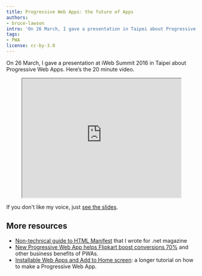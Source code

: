 ```yaml
---
title: Progressive Web Apps: the future of Apps
authors:
- bruce-lawson
intro: 'On 26 March, I gave a presentation in Taipei about Progressive Web Apps. Here’s the 20 minute video.'
tags:
- PWA
license: cc-by-3.0
---
```


On 26 March, I gave a presentation at iWeb Summit 2016 in Taipei about Progressive Web Apps. Here’s the 20 minute video.


<figure block="figure">
	<iframe elem="media" width="420" height="315" src="https://www.youtube.com/embed/MSldc28Hvp0"  allowfullscreen></iframe>
</figure>

If you don't like my voice, just [see the slides](http://www.slideshare.net/brucelawson/bruce-lawson-progressive-web-apps-the-future-of-apps).

## More resources

- [Non-technical guide to HTML Manifest](https://medium.com/net-magazine/html-manifest-402e6a8cc0e9#.kyg4r82s2) that I wrote for .net magazine
- [New Progressive Web App helps Flipkart boost conversions 70%](https://developers.google.com/web/showcase/case-study/flipkart?hl=en) and other business benefits of PWAs.
- [Installable Web Apps and Add to Home screen](/articles/installable-web-apps/): a longer tutorial on how to make a Progressive Web App.



